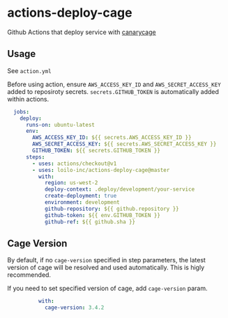 # actions-deploy-cage

Github Actions that deploy service with [canarycage](https://github.com/loilo-inc/canarycage)

## Usage

See `action.yml`

Before using action, ensure `AWS_ACCESS_KEY_ID` and `AWS_SECRET_ACCESS_KEY` added to reposiroty secrets.
`secrets.GITHUB_TOKEN` is automatically added within actions.

```yaml
  jobs:
    deploy:
      runs-on: ubuntu-latest
      env:
        AWS_ACCESS_KEY_ID: ${{ secrets.AWS_ACCESS_KEY_ID }}
        AWS_SECRET_ACCESS_KEY: ${{ secrets.AWS_SECRET_ACCESS_KEY }}
        GITHUB_TOKEN: ${{ secrets.GITHUB_TOKEN }}
      steps:
        - uses: actions/checkout@v1
        - uses: loilo-inc/actions-deploy-cage@master
          with:
            region: us-west-2
            deploy-context: .deploy/development/your-service
            create-deployment: true
            environment: development
            github-repository: ${{ github.repository }}
            github-token: ${{ env.GITHUB_TOKEN }}
            github-ref: ${{ github.sha }}
```

## Cage Version

By default, if no `cage-version` specified in step parameters, the latest version of cage will be resolved and used automatically. This is higly recommended.

If you need to set specified version of cage, add `cage-version` param.

```yaml
          with:
            cage-version: 3.4.2
```
